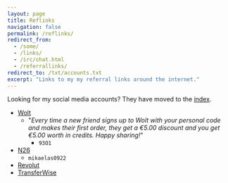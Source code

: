 ```yaml
---
layout: page
title: Reflinks
navigation: false
permalink: /reflinks/
redirect_from:
  - /some/
  - /links/
  - /irc/chat.html
  - /referrallinks/
redirect_to: /txt/accounts.txt
excerpt: "Links to my my referral links around the internet."
---
```


Looking for my social media accounts? They have moved to the [index](/index.html#web).

- [Wolt](http://get.woltapp.com/93O1)
  - "_Every time a new friend signs up to Wolt with your personal code
    and makes their first order, they get a €5.00 discount and you get
    €5.00 worth in credits. Happy sharing!_"
    - `93O1`
- [N26](https://n26.com/r/mikaelas0922)
  - `mikaelas0922`
- [Revolut](https://revolut.com/r/mikaeldmt)
- [TransferWise](https://transferwise.com/u/mikaelas18)

